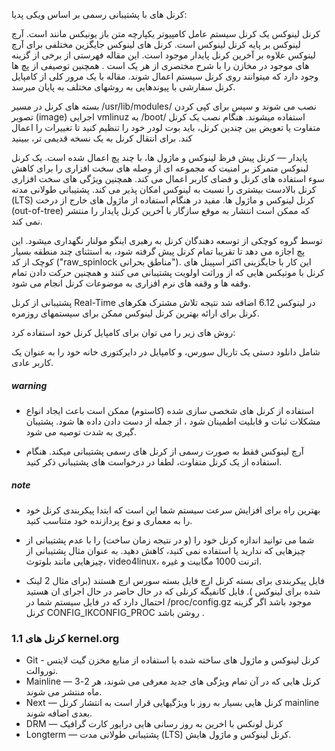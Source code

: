 کرنل های با پشتیبانی رسمی
بر اساس ویکی پدیا:

کرنل لینوکس یک کرنل سیستم عامل کامپیوتر یکپارچه متن باز یونیکس مانند است.
آرچ لینوکس بر پایه کرنل لینوکس است. کرنل های لینوکس جایگزین مختلفی برای آرچ لینوکس علاوه بر آخرین کرنل پایدار موجود است. این مقاله فهرستی از برخی از گزینه های موجود در مخازن را با شرح مختصری از هر یک  است . همچنین توصیفی از پچ ها وجود دارد که میتوانند روی کرنل سیستم اعمال شوند. مقاله با یک مرور کلی از کامپایل کرنل سفارشی با پیوندهایی به روشهای مختلف به پایان میرسد.

بسته های کرنل در  مسیر /usr/lib/modules/ نصب می شوند و سپس  برای کپی کردن تصویر (image) اجرایی vmlinuz به /boot/ استفاده میشوند. هنگام نصب یک کرنل متفاوت یا تعویض بین چندین کرنل، باید بوت لودر خود را تنظیم کنید تا تغییرات را اعمال کند. برای انتقال کرنل به یک نسخه قدیمی تر، ببینید

پایدار — کرنل پیش فرظ لینوکس و ماژول ها، با چند پچ اعمال شده است.
یک کرنل لینوکس متمرکز بر امنیت که مجموعه ای از وصله های سخت افزاری را برای کاهش سوء استفاده های کرنل و فضای کاربر اعمال می کند. همچنین ویژگی های سخت افزاری کرنل بالادست بیشتری را نسبت به لینوکس امکان پذیر می کند.
پشتیبانی طولانی مدته (LTS) کرنل لینوکس و ماژول ها. مفید در هنگام استفاده از ماژول های خارج از درخت (out-of-tree) که ممکن است انتشار به موقع سازگار با آخرین کرنل پایدار را منتشر نمی کند.

توسط گروه کوچکی از توسعه دهندگان کرنل به رهبری اینگو مولنار نگهداری میشود. این پچ اجازه می دهد تا تقریبا تمام کرنل پیش گرفته شود، به استثنای چند منطقه بسیار کوچک از کد ("raw_spinlock مناطق بحرانی"). این کار با جایگزینی اکثر اسپینل های کرنل با موتیکس هایی که از وراثت اولویت پشتیبانی می کنند و همچنین حرکت دادن تمام وقفه ها و وقفه های نرم افزاری به موضوعات کرنل انجام می شود.


پشتیبانی از کرنل Real-Time در لینوکس 6.12 اضافه شد
نتیجه تلاش مشترک هکرهای کرنل برای ارائه بهترین کرنل لینوکس ممکن برای سیستمهای روزمره.


روش های زیر را می توان برای کامپایل کرنل خود استفاده کرد:

شامل دانلود دستی یک تاربال سورس، و کامپایل در دایرکتوری خانه خود را به عنوان یک کاربر عادی.
##### warning
* استفاده از کرنل های شخصی سازی شده (کاستوم) ممکن است باعث ایجاد انواع مشکلات ثبات و قابلیت اطمینان شود ، از جمله از دست دادن داده ها شود. پشتیبان گیری به شدت توصیه می شود.

* آرچ لینوکس فقط به صورت رسمی از کرنل های رسمی پشتیبانی میکند. هنگام استفاده از یک کرنل متفاوت، لطفا در درخواست های پشتیبانی ذکر کنید.

##### note
* بهترین راه برای افزایش سرعت سیستم شما این است که ابتدا  پیکربندی کرنل خود را به معماری و نوع پردازنده خود متناسب کنید.

* شما می توانید اندازه کرنل خود را (و در نتیجه زمان ساخت) را با عدم پشتیبانی از چیزهایی که ندارید یا استفاده نمی کنید، کاهش دهید. به عنوان مثال پشتیبانی از چیزهایی مانند بلوتوث، video4linux، اترنت 1000 مگابیت و غیره.

* فایل پیکربندی برای بسته کرنل ارچ فایل بسته سورس ارچ هستند (برای مثال 2 لینک شده برای لینوکس ). فایل کانفیگه کرنلی که در حال حاضر در حال اجرای ان هستید احتمال دارد که در فایل سیستم شما در /proc/config.gz موجود باشد اگر گزینه کرنل CONFIG_IKCONFIG_PROC روشن باشد .

### 1.1 کرنل های kernel.org

* Git - کرنل لینوکس و ماژول های ساخته شده با استفاده از منابع مخزن گیت  لایتس توروالت.
* Mainline — کرنل هایی که در آن تمام ویژگی های جدید معرفی می شوند، هر 2-3 ماه منتشر می شوند.
* Next — کرنل هایی بسیار به روز با ویژگیهایی قرار است به انتشار کرنل mainline بعدی اضافه شوند. 
* DRM — کرنل لونکس با اخرین به روز رسانی هایی درایور کارت گرافیک
* Longterm — پشتیبانی طولانی مدت (LTS) کرنل لینوکس و ماژول هایش.

